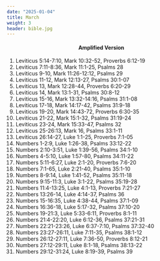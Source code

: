 ```yaml
---
date: "2025-01-04"
title: March
weight: 3
header: bible.jpg
---
```


<h4 style="text-align:center;">Amplified Version</h4>


1. Leviticus 5:14-7:10, Mark 10:32-52, Proverbs 6:12-19
2. Leviticus 7:11-8:36, Mark 11:1-25, Psalms 28
3. Leviticus 9-10, Mark 11:26-12:12, Psalms 29
4. Leviticus 11-12, Mark 12:13-27, Psalms 30:1-07
5. Leviticus 13, Mark 12:28-44, Proverbs 6:20-29
6. Leviticus 14, Mark 13:1-31, Psalms 30:8-12
7. Leviticus 15-16, Mark 13:32-14:16, Psalms 31:1-08
8. Leviticus 17-18, Mark 14:17-42, Psalms 31:9-18
9. Leviticus 19-20, Mark 14:43-72, Proverbs 6:30-35
10. Leviticus 21-22, Mark 15:1-32, Psalms 31:19-24
11. Leviticus 23-24, Mark 15:33-47, Psalms 32
12. Leviticus 25-26:13, Mark 16, Psalms 33:1-11
13. Leviticus 26:14-27, Luke 1:1-25, Proverbs 7:1-05
14. Numbers 1-2:9, Luke 1:26-38, Psalms 33:12-22
15. Numbers 2:10-3:51, Luke 1:39-56, Psalms 34:1-10
16. Numbers 4-5:10, Luke 1:57-80, Psalms 34:11-22
17. Numbers 5:11-6:27, Luke 2:1-20, Proverbs 7:6-20
18. Numbers 7:1-65, Luke 2:21-40, Psalms 35:1-10
19. Numbers 8-9:14, Luke 1:41-52, Psalms 35:11-18
20. Numbers 9:15-11:3, Luke 3:1-22, Psalms 35:19-28
21. Numbers 11:4-13:25, Luke 4:1-13, Proverbs 7:21-27
22. Numbers 13:26-14, Luke 4:14-37, Psalms 36
23. Numbers 15-16:35, Luke 4:38-44, Psalms 37:1-09
24. Numbers 16:36-18, Luke 5:17-32, Psalms 37:10-20
25. Numbers 19-21:3, Luke 5:33-6:11, Proverbs 8:1-11
26. Numbers 21:4-22:20, Luke 6:12-36, Psalms 37:21-31
27. Numbers 22:21-23:26, Luke 6:37-7:10, Psalms 37:32-40
28. Numbers 23:27-26:11, Luke 7:11-35, Psalms 38:1-12
29. Numbers 26:12-27:11, Luke 7:36-50, Proverbs 8:12-21
30. Numbers 27:12-29:11, Luke 8:1-18, Psalms 38:13-22
31. Numbers 29:12-31:24, Luke 8:19-39, Psalms 39
